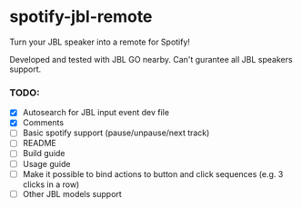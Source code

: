 # spotify-jbl-remote

Turn your JBL speaker into a remote for Spotify!

Developed and tested with JBL GO nearby. Can't gurantee all JBL speakers support.

### TODO:
- [x] Autosearch for JBL input event dev file
- [x] Comments
- [ ] Basic spotify support (pause/unpause/next track)
- [ ] README
- [ ] Build guide
- [ ] Usage guide
- [ ] Make it possible to bind actions to button and click sequences (e.g. 3 clicks in a row)
- [ ] Other JBL models support
